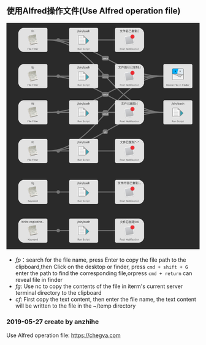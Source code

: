 ## 使用Alfred操作文件(Use Alfred operation file)
![image](https://github.com/anzhihe/Efficient-office/blob/master/file-operation/File%20Operation.png) 

- *fp*：search for the file name, press Enter to copy the file path to the clipboard,then Click on the desktop or finder, press `cmd + shift + G` enter the path to find the corresponding file,orpress `cmd + return` can reveal file in finder
- *fg*: Use nc to copy the contents of the file in iterm's current server terminal directory to the clipboard 
- *cf*: First copy the text content, then enter the file name, the text content will be written to the file in the ~/temp directory 

### 2019-05-27 create  by anzhihe

Use Alfred operation file: https://chegva.com
